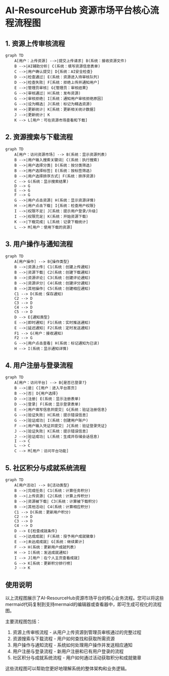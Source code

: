 # AI-ResourceHub 资源市场平台核心流程流程图

## 1. 资源上传审核流程

```mermaid
graph TD
    A[用户：上传资源] -->|提交上传请求| B(系统：接收资源文件)
    B -->|AI辅助分析| C(系统：填写资源信息表单)
    C -->|用户确认提交| D{系统：AI安全检查}
    D -->|检查通过| E(系统：资源进入待审核队列)
    D -->|检查失败| F[系统：拒绝上传并通知用户]
    E -->|管理员审核| G{管理员：审核结果}
    G -->|审核通过| H(系统：发布资源)
    G -->|审核拒绝| I[系统：通知用户审核拒绝原因]
    G -->|设为精选| J(系统：标记为精选资源)
    H -->|更新统计| K[系统：更新相关统计数据]
    J -->|更新统计| K
    K --> L[用户：可在资源市场查看和下载]
```

## 2. 资源搜索与下载流程

```mermaid
graph TD
    A[用户：访问资源市场] --> B(系统：显示资源列表)
    B -->|用户输入搜索关键词| C(系统：执行搜索)
    B -->|用户选择分类| D(系统：按分类筛选)
    B -->|用户选择标签| E(系统：按标签筛选)
    B -->|用户选择排序方式| F(系统：排序资源)
    C --> G(系统：显示搜索结果)
    D --> G
    E --> G
    F --> G
    G -->|用户点击资源| H(系统：显示资源详情)
    H -->|用户点击下载| I{系统：检查用户权限}
    I -->|权限不足| J[系统：提示用户登录/升级]
    I -->|权限充足| K(系统：开始资源下载)
    K -->|下载完成| L[系统：记录下载统计]
    L --> M[用户：使用下载的资源]
```

## 3. 用户操作与通知流程

```mermaid
graph TD
    A[用户操作] --> B{操作类型}
    B -->|资源上传| C1(系统：创建上传通知)
    B -->|资源下载| C2(系统：创建下载通知)
    B -->|资源评论| C3(系统：创建评论通知)
    B -->|资源评分| C4(系统：创建评分通知)
    B -->|其他操作| C5(系统：创建相应通知)
    C1 --> D(系统：保存通知)
    C2 --> D
    C3 --> D
    C4 --> D
    C5 --> D
    D --> E{通知类型}
    E -->|即时通知| F1(系统：实时推送通知)
    E -->|延迟通知| F2(系统：定时发送通知)
    F1 --> G(用户：接收通知)
    F2 --> G
    G -->|用户点击查看| H(系统：标记通知为已读)
    H --> I(系统：显示通知详情)
```

## 4. 用户注册与登录流程

```mermaid
graph TD
    A[用户：访问平台] --> B{是否已登录?}
    B -->|是| C[用户：进入平台首页]
    B -->|否| D{用户选择}
    D -->|注册| E(系统：显示注册表单)
    D -->|登录| F(系统：显示登录表单)
    E -->|用户填写信息并提交| G{系统：验证注册信息}
    G -->|验证失败| H[系统：提示错误信息]
    G -->|验证成功| I(系统：创建用户账户)
    F -->|用户输入凭证并提交| J{系统：验证登录凭证}
    J -->|验证失败| K[系统：提示错误信息]
    J -->|验证成功| L(系统：生成并存储会话信息)
    I --> C
    L --> C
    C --> M[用户：访问平台功能]
```

## 5. 社区积分与成就系统流程

```mermaid
graph TD
    A[用户活动] --> B{活动类型}
    B -->|完成任务| C1(系统：计算任务积分)
    B -->|上传资源| C2(系统：计算上传积分)
    B -->|资源被下载| C3(系统：计算被下载积分)
    B -->|其他活动| C4(系统：计算相应积分)
    C1 --> D(系统：更新用户积分)
    C2 --> D
    C3 --> D
    C4 --> D
    D --> E{检查成就条件}
    E -->|达成成就| F(系统：授予用户成就徽章)
    E -->|未达成成就| G[系统：继续累计]
    F --> H(系统：更新用户成就列表)
    H --> I(系统：发送成就通知)
    I --> J[用户：在个人主页查看成就]
    G --> K[系统：更新积分排行榜]
    J --> K
```

## 使用说明

以上流程图展示了AI-ResourceHub资源市场平台的核心业务流程。您可以将这些mermaid代码复制到支持mermaid的编辑器或查看器中，即可生成可视化的流程图。

主要流程图包括：
1. 资源上传审核流程 - 从用户上传资源到管理员审核通过的完整过程
2. 资源搜索与下载流程 - 用户如何查找和获取所需资源
3. 用户操作与通知流程 - 系统如何处理用户操作并发送相应通知
4. 用户注册与登录流程 - 新用户注册和已有用户登录的流程
5. 社区积分与成就系统流程 - 用户如何通过活动获取积分和成就徽章

这些流程图可以帮助您更好地理解系统的整体架构和业务逻辑。